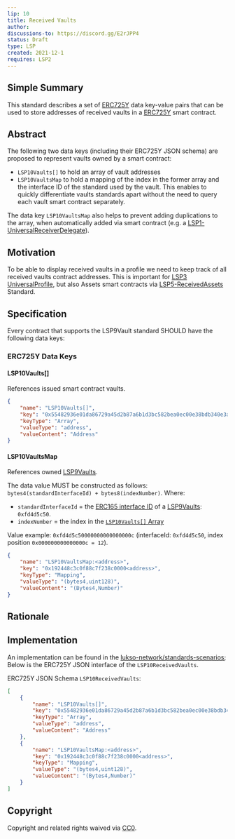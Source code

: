 ```yaml
---
lip: 10
title: Received Vaults
author: 
discussions-to: https://discord.gg/E2rJPP4
status: Draft
type: LSP
created: 2021-12-1
requires: LSP2
---
```


## Simple Summary
This standard describes a set of [ERC725Y](https://github.com/ethereum/EIPs/blob/master/EIPS/eip-725.md) data key-value pairs that can be used to store addresses of received vaults in a [ERC725Y](https://github.com/ethereum/EIPs/blob/master/EIPS/eip-725.md) smart contract.

## Abstract
The following two data keys (including their ERC725Y JSON schema) are proposed to represent vaults owned by a smart contract:
- `LSP10Vaults[]` to hold an array of vault addresses
- `LSP10VaultsMap` to hold a mapping of the index in the former array and the interface ID of the standard used by the vault. This enables to quickly differentiate vaults standards apart without the need to query each vault smart contract separately. 

The data key `LSP10VaultsMap` also helps to prevent adding duplications to the array, when automatically added via smart contract (e.g. a [LSP1-UniversalReceiverDelegate](./LSP-1-UniversalReceiver.md)).

## Motivation
To be able to display received vaults in a profile we need to keep track of all received vaults contract addresses. This is important for [LSP3 UniversalProfile](./LSP-3-UniversalProfile.md), but also Assets smart contracts via [LSP5-ReceivedAssets](./LSP-5-ReceivedAssets.md) Standard.

## Specification

Every contract that supports the LSP9Vault standard SHOULD have the following data keys:

### ERC725Y Data Keys


#### LSP10Vaults[]

References issued smart contract vaults.

```json
{
    "name": "LSP10Vaults[]",
    "key": "0x55482936e01da86729a45d2b87a6b1d3bc582bea0ec00e38bdb340e3af6f9f06",
    "keyType": "Array",
    "valueType": "address",
    "valueContent": "Address"
}
```


#### LSP10VaultsMap

References owned [LSP9Vaults](./LSP-9-Vault.md).

The data value MUST be constructed as follows: `bytes4(standardInterfaceId) + bytes8(indexNumber)`. Where:
- `standardInterfaceId` = the [ERC165 interface ID](https://eips.ethereum.org/EIPS/eip-165) of a [LSP9Vaults](./LSP-9-Vault.md): `0xfd4d5c50`.
- `indexNumber` = the index in the [`LSP10Vaults[]` Array](#lsp10vaults)

Value example: `0xfd4d5c50000000000000000c` (interfaceId: `0xfd4d5c50`, index position `0x000000000000000c = 12`).

```json
{
    "name": "LSP10VaultsMap:<address>",
    "key": "0x192448c3c0f88c7f238c0000<address>",
    "keyType": "Mapping",
    "valueType": "(bytes4,uint128)",
    "valueContent": "(Bytes4,Number)"
}
```

## Rationale

## Implementation

An implementation can be found in the [lukso-network/standards-scenarios](https://github.com/lukso-network/lsp-universalprofile-smart-contracts/tree/develop/contracts/LSP1UniversalReceiver/LSP1UniversalReceiverDelegateVault);
Below is the ERC725Y JSON interface of the `LSP10ReceivedVaults`.

ERC725Y JSON Schema `LSP10ReceivedVaults`:
```json
[
    {
        "name": "LSP10Vaults[]",
        "key": "0x55482936e01da86729a45d2b87a6b1d3bc582bea0ec00e38bdb340e3af6f9f06",
        "keyType": "Array",
        "valueType": "address",
        "valueContent": "Address"
    },
    {
        "name": "LSP10VaultsMap:<address>",
        "key": "0x192448c3c0f88c7f238c0000<address>",
        "keyType": "Mapping",
        "valueType": "(bytes4,uint128)",
        "valueContent": "(Bytes4,Number)"
    }
]
```

## Copyright
Copyright and related rights waived via [CC0](https://creativecommons.org/publicdomain/zero/1.0/).
